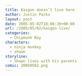 ```yaml
---
title: Kaigon doesn’t live here
author: Justin Parks
layout: post
date: 2005-05-02T18:08:39+00:00
url: /2005/05/02/kaigon-live/
categories:
  - Chipmunk Bay
characters:
  - ninja monkey
  - shawn
storyline:
  - Shawn lives with his parents
comic: 20050502.png
---
```

